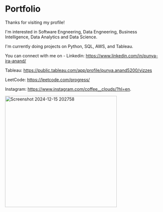 # Portfolio

Thanks for visiting my profile!

I'm interested in Software Engneering, Data Engneering, Business Intelligence, Data Analytics and Data Science.

I'm currently doing projects on Python, SQL, AWS, and Tableau.

You can connect with me on -
Linkedin: https://www.linkedin.com/in/punya-ira-anand/

Tableau: https://public.tableau.com/app/profile/punya.anand5200/vizzes

LeetCode: https://leetcode.com/progress/

Instagram: https://www.instagram.com/coffee__clouds/?hl=en.




<img width="367" alt="Screenshot 2024-12-15 202758" src="https://github.com/user-attachments/assets/0fc8f5c5-1328-40cf-99a9-2cb15e037696" />
